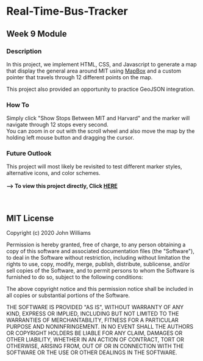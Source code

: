 # Real-Time-Bus-Tracker
## Week 9 Module

### Description
In this project, we implement HTML, CSS, and Javascript to generate a map that display the general area around MIT using 
<a href="https://www.mapbox.com/">MapBox</a> and a custom pointer that travels through 12 different points on the map.

This project also provided an opportunity to practice GeoJSON integration.
### How To
Simply click "Show Stops Between MIT and Harvard" and the marker will navigate through 12 stops every second.<br>
You can zoom in or out with the scroll wheel and also move the map by the holding left mouse button and dragging the cursor.
### Future Outlook
This project will most likely be revisited to test different marker styles, alternative icons, and color schemes.
<br>
<br>
<b> --> To view this project directly, Click <a href="https://jibang92.github.io/Profile/realTimeBusTracker/mapAnimation.html">HERE</a></b>
<br>
<br>
<br>

## MIT License

Copyright (c) 2020 John Williams

Permission is hereby granted, free of charge, to any person obtaining a copy
of this software and associated documentation files (the "Software"), to deal
in the Software without restriction, including without limitation the rights
to use, copy, modify, merge, publish, distribute, sublicense, and/or sell
copies of the Software, and to permit persons to whom the Software is
furnished to do so, subject to the following conditions:

The above copyright notice and this permission notice shall be included in all
copies or substantial portions of the Software.

THE SOFTWARE IS PROVIDED "AS IS", WITHOUT WARRANTY OF ANY KIND, EXPRESS OR
IMPLIED, INCLUDING BUT NOT LIMITED TO THE WARRANTIES OF MERCHANTABILITY,
FITNESS FOR A PARTICULAR PURPOSE AND NONINFRINGEMENT. IN NO EVENT SHALL THE
AUTHORS OR COPYRIGHT HOLDERS BE LIABLE FOR ANY CLAIM, DAMAGES OR OTHER
LIABILITY, WHETHER IN AN ACTION OF CONTRACT, TORT OR OTHERWISE, ARISING FROM,
OUT OF OR IN CONNECTION WITH THE SOFTWARE OR THE USE OR OTHER DEALINGS IN THE
SOFTWARE.
